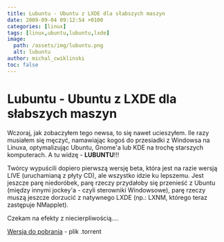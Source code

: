 ```yaml
---
title: Lubuntu - Ubuntu z LXDE dla słabszych maszyn
date: 2009-09-04 09:12:54 +0100
categories: [linux]
tags: [linux,ubuntu,lubuntu,lxde]
image:
  path: /assets/img/lubuntu.png
  alt: lubuntu
author: michal_cwiklinski
toc: false
---
```


# Lubuntu - Ubuntu z LXDE dla słabszych maszyn

Wczoraj, jak zobaczyłem tego newsa, to się nawet ucieszyłem. Ile razy musiałem się męczyć, namawiając kogoś do przesiadki z Windowsa na Linuxa, optymalizując Ubuntu, Gnome'a lub KDE na trochę starszych komputerach. A tu widzę - **LUBUNTU**!!!

Twórcy wypuścili dopiero pierwszą wersję beta, która jest na razie wersją LIVE (uruchamianą z płyty CD), ale wszystko idzie ku lepszemu. Jest jeszcze parę niedoróbek, parę rzeczy przydałoby się przenieść z Ubuntu (między innymi jockey'a - czyli sterowniki Windowsowe), parę rzeczy muszą jeszcze dorzucić z natywnego LXDE (np.: LXNM, którego teraz zastępuje NMapplet).

Czekam na efekty z niecierpliwością....

[Wersja do pobrania](http://linuxtracker.org/download.php?id=b717b05b85972b172ceb2b2a70135546208f2517&f=Lubuntu+9.10+Lynxis+b14.torrent) - plik .torrent